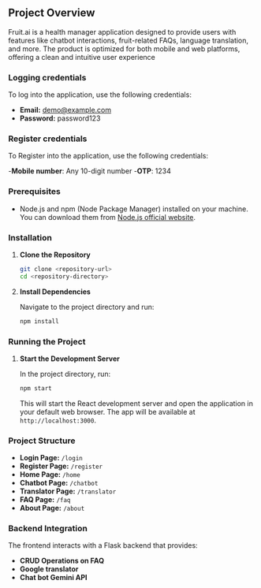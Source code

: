 ## Project Overview
Fruit.ai is a health manager application designed to provide users with features like chatbot interactions, fruit-related FAQs, language translation, and more. The product is optimized for both mobile and web platforms, offering a clean and intuitive user experience
### Logging credentials

To log into the application, use the following credentials:

- **Email:** demo@example.com
- **Password:** password123

### Register credentials

To Register into the application, use the following credentials:

-**Mobile number**: Any 10-digit number
-**OTP**: 1234
  

### Prerequisites

- Node.js and npm (Node Package Manager) installed on your machine. You can download them from [Node.js official website](https://nodejs.org/).

### Installation

1. **Clone the Repository**

   ```bash
   git clone <repository-url>
   cd <repository-directory>
   ```

2. **Install Dependencies**

   Navigate to the project directory and run:

   ```bash
   npm install
   ```

### Running the Project

1. **Start the Development Server**

   In the project directory, run:

   ```bash
   npm start
   ```

   This will start the React development server and open the application in your default web browser. The app will be available at `http://localhost:3000`.

### Project Structure

- **Login Page:** `/login`
- **Register Page:** `/register`
- **Home Page:** `/home`
- **Chatbot Page:** `/chatbot`
- **Translator Page:** `/translator`
- **FAQ Page:** `/faq`
- **About Page:** `/about`


### Backend Integration

The frontend interacts with a Flask backend that provides:

- **CRUD Operations on FAQ**
- **Google translator**
- **Chat bot Gemini API**


